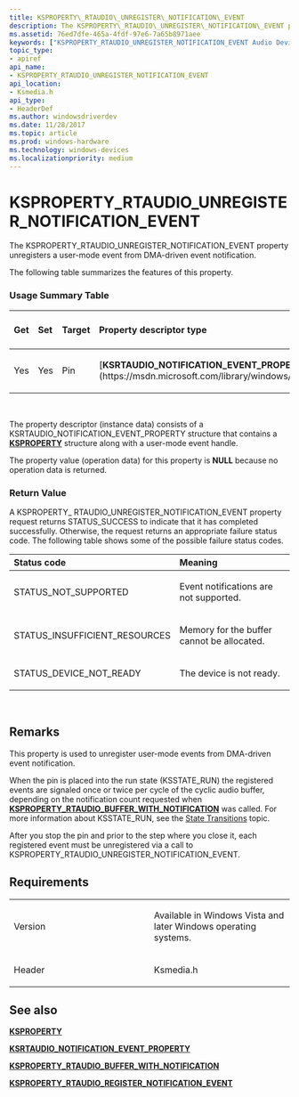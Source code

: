 ```yaml
---
title: KSPROPERTY\_RTAUDIO\_UNREGISTER\_NOTIFICATION\_EVENT
description: The KSPROPERTY\_RTAUDIO\_UNREGISTER\_NOTIFICATION\_EVENT property unregisters a user-mode event from DMA-driven event notification.The following table summarizes the features of this property.
ms.assetid: 76ed7dfe-465a-4fdf-97e6-7a65b8971aee
keywords: ["KSPROPERTY_RTAUDIO_UNREGISTER_NOTIFICATION_EVENT Audio Devices"]
topic_type:
- apiref
api_name:
- KSPROPERTY_RTAUDIO_UNREGISTER_NOTIFICATION_EVENT
api_location:
- Ksmedia.h
api_type:
- HeaderDef
ms.author: windowsdriverdev
ms.date: 11/28/2017
ms.topic: article
ms.prod: windows-hardware
ms.technology: windows-devices
ms.localizationpriority: medium
---
```


# KSPROPERTY\_RTAUDIO\_UNREGISTER\_NOTIFICATION\_EVENT


The KSPROPERTY\_RTAUDIO\_UNREGISTER\_NOTIFICATION\_EVENT property unregisters a user-mode event from DMA-driven event notification.

The following table summarizes the features of this property.

### <span id="Usage_Summary_Table"></span><span id="usage_summary_table"></span><span id="USAGE_SUMMARY_TABLE"></span>Usage Summary Table

<table>
<colgroup>
<col width="20%" />
<col width="20%" />
<col width="20%" />
<col width="20%" />
<col width="20%" />
</colgroup>
<thead>
<tr class="header">
<th align="left">Get</th>
<th align="left">Set</th>
<th align="left">Target</th>
<th align="left">Property descriptor type</th>
<th align="left">Property value type</th>
</tr>
</thead>
<tbody>
<tr class="odd">
<td align="left"><p>Yes</p></td>
<td align="left"><p>Yes</p></td>
<td align="left"><p>Pin</p></td>
<td align="left"><p>[<strong>KSRTAUDIO_NOTIFICATION_EVENT_PROPERTY</strong>](https://msdn.microsoft.com/library/windows/hardware/ff537499)</p></td>
<td align="left"><p><strong>NULL</strong></p></td>
</tr>
</tbody>
</table>

 

The property descriptor (instance data) consists of a KSRTAUDIO\_NOTIFICATION\_EVENT\_PROPERTY structure that contains a [**KSPROPERTY**](https://msdn.microsoft.com/library/windows/hardware/ff564262) structure along with a user-mode event handle.

The property value (operation data) for this property is **NULL** because no operation data is returned.

### <span id="Return_Value"></span><span id="return_value"></span><span id="RETURN_VALUE"></span>Return Value

A KSPROPERTY\_ RTAUDIO\_UNREGISTER\_NOTIFICATION\_EVENT property request returns STATUS\_SUCCESS to indicate that it has completed successfully. Otherwise, the request returns an appropriate failure status code. The following table shows some of the possible failure status codes.

<table>
<colgroup>
<col width="50%" />
<col width="50%" />
</colgroup>
<thead>
<tr class="header">
<th align="left">Status code</th>
<th align="left">Meaning</th>
</tr>
</thead>
<tbody>
<tr class="odd">
<td align="left"><p>STATUS_NOT_SUPPORTED</p></td>
<td align="left"><p>Event notifications are not supported.</p></td>
</tr>
<tr class="even">
<td align="left"><p>STATUS_INSUFFICIENT_RESOURCES</p></td>
<td align="left"><p>Memory for the buffer cannot be allocated.</p></td>
</tr>
<tr class="odd">
<td align="left"><p>STATUS_DEVICE_NOT_READY</p></td>
<td align="left"><p>The device is not ready.</p></td>
</tr>
</tbody>
</table>

 

Remarks
-------

This property is used to unregister user-mode events from DMA-driven event notification.

When the pin is placed into the run state (KSSTATE\_RUN) the registered events are signaled once or twice per cycle of the cyclic audio buffer, depending on the notification count requested when [**KSPROPERTY\_RTAUDIO\_BUFFER\_WITH\_NOTIFICATION**](ksproperty-rtaudio-buffer-with-notification.md) was called. For more information about KSSTATE\_RUN, see the [State Transitions](https://msdn.microsoft.com/library/windows/hardware/ff568227) topic.

After you stop the pin and prior to the step where you close it, each registered event must be unregistered via a call to KSPROPERTY\_RTAUDIO\_UNREGISTER\_NOTIFICATION\_EVENT.

Requirements
------------

<table>
<colgroup>
<col width="50%" />
<col width="50%" />
</colgroup>
<tbody>
<tr class="odd">
<td align="left"><p>Version</p></td>
<td align="left"><p>Available in Windows Vista and later Windows operating systems.</p></td>
</tr>
<tr class="even">
<td align="left"><p>Header</p></td>
<td align="left">Ksmedia.h</td>
</tr>
</tbody>
</table>

## <span id="see_also"></span>See also


[**KSPROPERTY**](https://msdn.microsoft.com/library/windows/hardware/ff564262)

[**KSRTAUDIO\_NOTIFICATION\_EVENT\_PROPERTY**](https://msdn.microsoft.com/library/windows/hardware/ff537499)

[**KSPROPERTY\_RTAUDIO\_BUFFER\_WITH\_NOTIFICATION**](ksproperty-rtaudio-buffer-with-notification.md)

[**KSPROPERTY\_RTAUDIO\_REGISTER\_NOTIFICATION\_EVENT**](ksproperty-rtaudio-register-notification-event.md)

 

 






